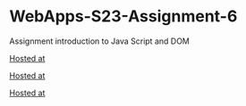 
# WebApps-S23-Assignment-6
Assignment introduction to Java Script and DOM

[Hosted at](https://44-563-web-apps-s23.github.io/44563-webapps-s23-assignment6-Varshakalva/conversions.html)

[Hosted at](https://44-563-web-apps-s23.github.io/44563-webapps-s23-assignment6-Varshakalva/candy.html)

[Hosted at](https://44-563-web-apps-s23.github.io/44563-webapps-s23-assignment6-Varshakalva/painter.html)

